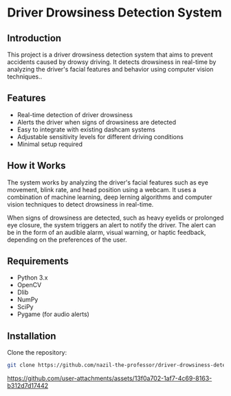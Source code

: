 # Driver Drowsiness Detection System

## Introduction

This project is a driver drowsiness detection system that aims to prevent accidents  caused by drowsy driving.
It detects drowsiness in real-time by analyzing the driver's facial features and behavior using computer vision techniques..
 

## Features 

- Real-time detection of driver drowsiness
- Alerts the driver when signs of drowsiness are detected
- Easy to integrate with existing dashcam systems
- Adjustable sensitivity levels for different driving conditions
- Minimal setup required

## How it Works

The system works by analyzing the driver's facial features such as eye movement, blink rate, and head position using a webcam. 
It uses a combination of machine learning, deep lerning algorithms and computer vision techniques to detect drowsiness in real-time.

When signs of drowsiness are detected, such as heavy eyelids or prolonged eye closure, the system triggers an alert to notify the driver. 
The alert can be in the form of an audible alarm, visual warning, or haptic feedback, depending on the preferences of the user.

## Requirements

- Python 3.x
- OpenCV
- Dlib
- NumPy
- SciPy
- Pygame (for audio alerts)

## Installation

Clone the repository:

```bash
git clone https://github.com/nazil-the-professor/driver-drowsiness-detection.git
```
https://github.com/user-attachments/assets/13f0a702-1af7-4c69-8163-b312d7d17442
